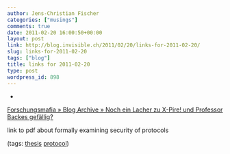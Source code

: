 ```yaml
---
author: Jens-Christian Fischer
categories: ["musings"]
comments: true
date: 2011-02-20 16:00:50+00:00
layout: post
link: http://blog.invisible.ch/2011/02/20/links-for-2011-02-20/
slug: links-for-2011-02-20
tags: ["blog"]
title: links for 2011-02-20
type: post
wordpress_id: 898
---
```


  * 
                

[Forschungsmafia » Blog Archive » Noch ein Lacher zu X-Pire! und Professor Backes gefällig?](http://www.forschungsmafia.de/blog/2011/02/19/noch-ein-lacher-zu-x-pire-und-professor-backes-gefallig/)


                

link to pdf about formally examining security of protocols


                

(tags: [thesis](http://www.delicious.com/jaycee/thesis) [protocol](http://www.delicious.com/jaycee/protocol))


            
